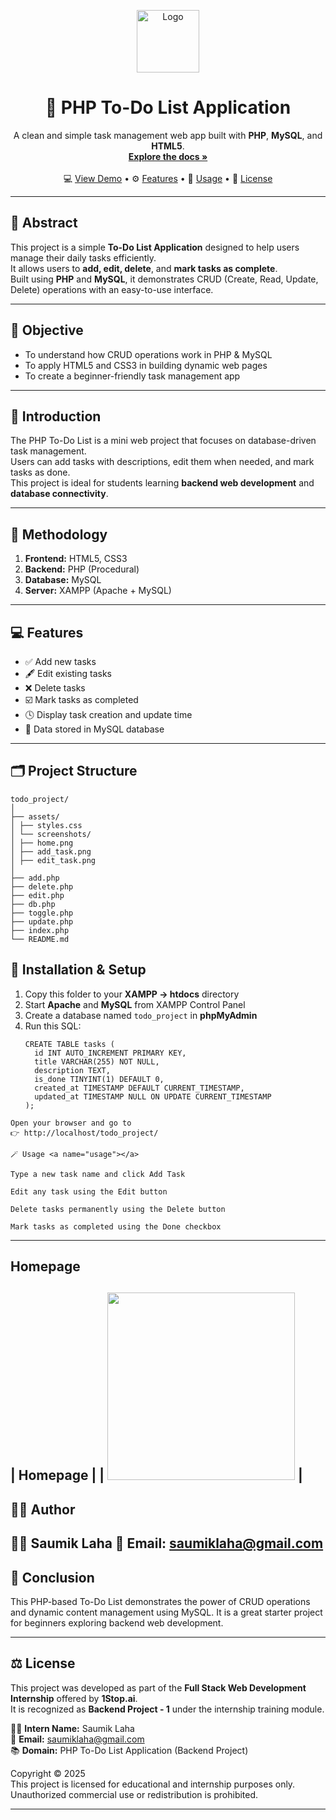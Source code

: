 <!-- PROJECT LOGO -->
<p align="center">
  <img src="assets/logo.png" alt="Logo" width="100" height="100">
</p>

<h1 align="center">📝 PHP To-Do List Application</h1>

<p align="center">
  A clean and simple task management web app built with <b>PHP</b>, <b>MySQL</b>, and <b>HTML5</b>.  
  <br />
  <a href="https://github.com/SaumikLaha/-PHP-To-Do-List"><strong>Explore the docs »</strong></a>
  <br />
  <br />
  💻 <a href="#demo">View Demo</a> •
  ⚙️ <a href="#features">Features</a> •
  🧠 <a href="#usage">Usage</a> •
  📜 <a href="#license">License</a>
</p>

---

## 📘 Abstract
This project is a simple **To-Do List Application** designed to help users manage their daily tasks efficiently.  
It allows users to **add, edit, delete**, and **mark tasks as complete**.  
Built using **PHP** and **MySQL**, it demonstrates CRUD (Create, Read, Update, Delete) operations with an easy-to-use interface.

---

## 🎯 Objective
- To understand how CRUD operations work in PHP & MySQL
- To apply HTML5 and CSS3 in building dynamic web pages
- To create a beginner-friendly task management app

---

## 🧩 Introduction
The PHP To-Do List is a mini web project that focuses on database-driven task management.  
Users can add tasks with descriptions, edit them when needed, and mark tasks as done.  
This project is ideal for students learning **backend web development** and **database connectivity**.

---

## 🧠 Methodology
1. **Frontend:** HTML5, CSS3
2. **Backend:** PHP (Procedural)
3. **Database:** MySQL
4. **Server:** XAMPP (Apache + MySQL)

---

## 💻 Features <a name="features"></a>
- ✅ Add new tasks
- 🖋️ Edit existing tasks
- ❌ Delete tasks
- ☑️ Mark tasks as completed
- 🕓 Display task creation and update time
- 💾 Data stored in MySQL database

---

## 🗂️ Project Structure
````
todo_project/
│
├── assets/
│ ├── styles.css
│ └── screenshots/
│ ├── home.png
│ ├── add_task.png
│ ├── edit_task.png
│
├── add.php
├── delete.php
├── edit.php
├── db.php
├── toggle.php
├── update.php
├── index.php
└── README.md
````

## 🧰 Installation & Setup
1. Copy this folder to your **XAMPP → htdocs** directory  
2. Start **Apache** and **MySQL** from XAMPP Control Panel  
3. Create a database named `todo_project` in **phpMyAdmin**  
4. Run this SQL:
   ````
   CREATE TABLE tasks (
     id INT AUTO_INCREMENT PRIMARY KEY,
     title VARCHAR(255) NOT NULL,
     description TEXT,
     is_done TINYINT(1) DEFAULT 0,
     created_at TIMESTAMP DEFAULT CURRENT_TIMESTAMP,
     updated_at TIMESTAMP NULL ON UPDATE CURRENT_TIMESTAMP
   );
```
Open your browser and go to
👉 http://localhost/todo_project/

🪄 Usage <a name="usage"></a>

Type a new task name and click Add Task

Edit any task using the Edit button

Delete tasks permanently using the Delete button

Mark tasks as completed using the Done checkbox

```
---
## Homepage
| Homepage |
| <img src="assets/home.png" width="300"/> |
---


## 🧑‍💻 Author
👨‍💻 Saumik Laha
📧 Email: saumiklaha@gmail.com
---


## 🏁 Conclusion
This PHP-based To-Do List demonstrates the power of CRUD operations and dynamic content management using MySQL.
It is a great starter project for beginners exploring backend web development.

---

## ⚖️ License

This project was developed as part of the **Full Stack Web Development Internship** offered by **1Stop.ai**.  
It is recognized as **Backend Project - 1** under the internship training module.

🧑‍💻 **Intern Name:** Saumik Laha  
📧 **Email:** saumiklaha@gmail.com   
📚 **Domain:** PHP To-Do List Application (Backend Project)

Copyright © 2025  
This project is licensed for educational and internship purposes only.  
Unauthorized commercial use or redistribution is prohibited.

---

